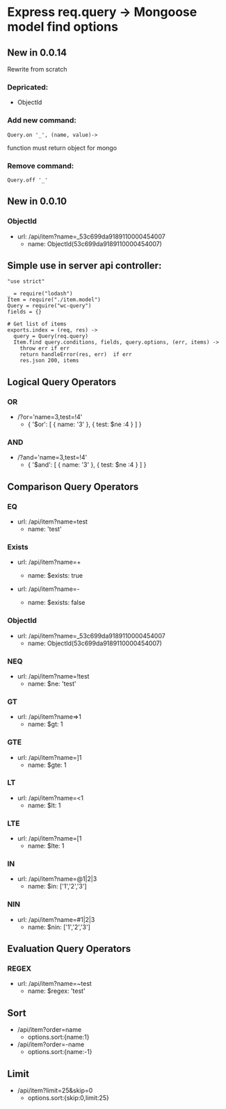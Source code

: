 # Express req.query -> Mongoose model find options
## New in 0.0.14
Rewrite from scratch

### Depricated:
- ObjectId

### Add new command:
```
Query.on '_', (name, value)->

```
function must return object for mongo

### Remove  command:
```
Query.off '_'

```



## New in 0.0.10
### ObjectId
- url: /api/item?name=_53c699da9189110000454007
    + name: ObjectId(53c699da9189110000454007)


## Simple use in server api controller:

```
"use strict"

_ = require("lodash")
Item = require("./item.model")
Query = require("wc-query")
fields = {}

# Get list of items
exports.index = (req, res) ->
  query = Query(req.query)
  Item.find query.conditions, fields, query.options, (err, items) ->
    throw err if err
    return handleError(res, err)  if err
    res.json 200, items
```

## Logical Query Operators
### OR 
- /?or='name=3,test=!4'
    + { '$or': [ { name: '3' }, { test: $ne :4 } ] }

### AND 
- /?and='name=3,test=!4'
    + { '$and': [ { name: '3' }, { test: $ne :4 } ] }


## Comparison Query Operators

### EQ
- url: /api/item?name=test
    + name: 'test'

### Exists

- url: /api/item?name=+
    + name: $exists: true

- url: /api/item?name=-
    + name: $exists: false

### ObjectId
- url: /api/item?name=_53c699da9189110000454007
    + name: ObjectId(53c699da9189110000454007)

### NEQ
- url: /api/item?name=!test
    + name: $ne: 'test'

### GT
- url: /api/item?name=>1
    + name: $gt: 1

### GTE
- url: /api/item?name=]1
    + name: $gte: 1

### LT
- url: /api/item?name=<1
    + name: $lt: 1

### LTE
- url: /api/item?name=[1
    + name: $lte: 1

### IN 
- url: /api/item?name=@1|2|3
    + name: $in: ['1','2','3']

### NIN 
- url: /api/item?name=#1|2|3
    + name: $nin: ['1','2','3']

## Evaluation Query Operators
### REGEX 
- url: /api/item?name=~test
    + name: $regex: 'test'


## Sort

- /api/item?order=name
    + options.sort:{name:1}
- /api/item?order=-name
    + options.sort:{name:-1}

## Limit
- /api/item?limit=25&skip=0
    + options.sort:{skip:0,limit:25}
